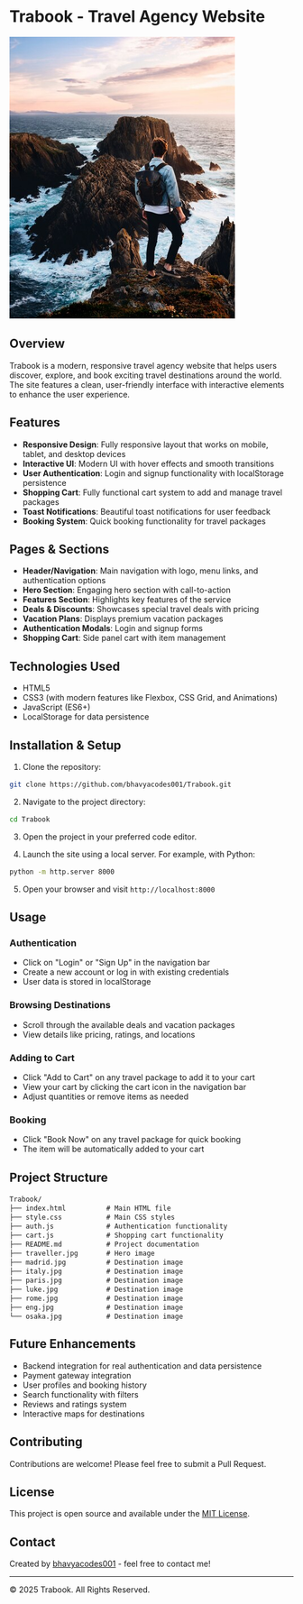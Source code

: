 # Trabook - Travel Agency Website

![Trabook Logo](traveller.jpg)

## Overview

Trabook is a modern, responsive travel agency website that helps users discover, explore, and book exciting travel destinations around the world. The site features a clean, user-friendly interface with interactive elements to enhance the user experience.

## Features

- **Responsive Design**: Fully responsive layout that works on mobile, tablet, and desktop devices
- **Interactive UI**: Modern UI with hover effects and smooth transitions
- **User Authentication**: Login and signup functionality with localStorage persistence
- **Shopping Cart**: Fully functional cart system to add and manage travel packages
- **Toast Notifications**: Beautiful toast notifications for user feedback
- **Booking System**: Quick booking functionality for travel packages

## Pages & Sections

- **Header/Navigation**: Main navigation with logo, menu links, and authentication options
- **Hero Section**: Engaging hero section with call-to-action
- **Features Section**: Highlights key features of the service
- **Deals & Discounts**: Showcases special travel deals with pricing
- **Vacation Plans**: Displays premium vacation packages
- **Authentication Modals**: Login and signup forms
- **Shopping Cart**: Side panel cart with item management

## Technologies Used

- HTML5
- CSS3 (with modern features like Flexbox, CSS Grid, and Animations)
- JavaScript (ES6+)
- LocalStorage for data persistence

## Installation & Setup

1. Clone the repository:
```bash
git clone https://github.com/bhavyacodes001/Trabook.git
```

2. Navigate to the project directory:
```bash
cd Trabook
```

3. Open the project in your preferred code editor.

4. Launch the site using a local server. For example, with Python:
```bash
python -m http.server 8000
```

5. Open your browser and visit `http://localhost:8000`

## Usage

### Authentication

- Click on "Login" or "Sign Up" in the navigation bar
- Create a new account or log in with existing credentials
- User data is stored in localStorage

### Browsing Destinations

- Scroll through the available deals and vacation packages
- View details like pricing, ratings, and locations

### Adding to Cart

- Click "Add to Cart" on any travel package to add it to your cart
- View your cart by clicking the cart icon in the navigation bar
- Adjust quantities or remove items as needed

### Booking

- Click "Book Now" on any travel package for quick booking
- The item will be automatically added to your cart

## Project Structure

```
Trabook/
├── index.html          # Main HTML file
├── style.css           # Main CSS styles
├── auth.js             # Authentication functionality
├── cart.js             # Shopping cart functionality
├── README.md           # Project documentation
├── traveller.jpg       # Hero image
├── madrid.jpg          # Destination image
├── italy.jpg           # Destination image
├── paris.jpg           # Destination image
├── luke.jpg            # Destination image
├── rome.jpg            # Destination image
├── eng.jpg             # Destination image
└── osaka.jpg           # Destination image
```

## Future Enhancements

- Backend integration for real authentication and data persistence
- Payment gateway integration
- User profiles and booking history
- Search functionality with filters
- Reviews and ratings system
- Interactive maps for destinations

## Contributing

Contributions are welcome! Please feel free to submit a Pull Request.

## License

This project is open source and available under the [MIT License](LICENSE).

## Contact

Created by [bhavyacodes001](https://github.com/bhavyacodes001) - feel free to contact me!

---

© 2025 Trabook. All Rights Reserved. 